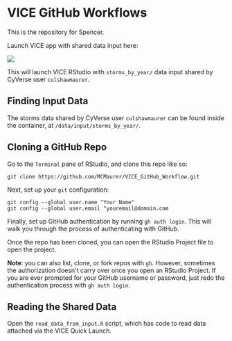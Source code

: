 # VICE GitHub Workflows

This is the repository for Spencer.

Launch VICE app with shared data input here:

<a href="https://de.cyverse.org/apps/de/48b6e7ae-8b64-11ec-92dc-008cfa5ae621/launch?saved-launch-id=09d152f8-fc93-4620-affe-6c301fa0b204"><img src="https://de.cyverse.org/Powered-By-CyVerse-blue.svg"></a>

This will launch VICE RStudio with `storms_by_year/` data input shared by CyVerse user `culshawmaurer`.

## Finding Input Data

The storms data shared by CyVerse user `culshawmaurer` can be found inside the container, at `/data/input/storms_by_year/`.

## Cloning a GitHub Repo

Go to the `Terminal` pane of RStudio, and clone this repo like so:

```
git clone https://github.com/MCMaurer/VICE_GitHub_Workflow.git
```

Next, set up your `git` configuration:

```
git config --global user.name "Your Name"
git config --global user.email "youremail@domain.com
```

Finally, set up GitHub authentication by running `gh auth login`. This will walk you through the process of authenticating with GitHub.

Once the repo has been cloned, you can open the RStudio Project file to open the project.

**Note**: you can also list, clone, or fork repos with `gh`. However, sometimes the authorization doesn't carry over once you open an RStudio Project. If you are ever prompted for your GitHub username or password, just redo the authentication process with `gh auth login`.

## Reading the Shared Data

Open the `read_data_from_input.R` script, which has code to read data attached via the VICE Quick Launch.
